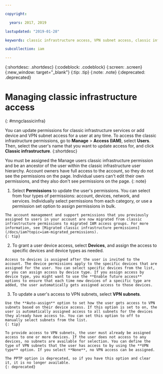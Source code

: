 ```yaml
---

copyright:

  years: 2017, 2019

lastupdated: "2019-01-28"

keywords: classic infrastructure access, VPN subnet access, classic infrastructure permissions, device access

subcollection: iam

---
```


{:shortdesc: .shortdesc}
{:codeblock: .codeblock}
{:screen: .screen}
{:new_window: target="_blank"}
{:tip: .tip}
{:note: .note}
{:deprecated: .deprecated}

# Managing classic infrastructure access
{: #mngclassicinfra}

You can update permissions for classic infrastructure services or add device and VPN subnet access for a user at any time. To access the classic infrastructure permissions, go to **Manage** &gt; **Access (IAM)**, select **Users**. Then, select the user's name that you want to update access for, and click **Classic infrastructure**.
{:shortdesc}

You must be assigned the Manage users classic infrastructure permission and be an ancestor of the user within the classic infrastructure user hierarchy. Account owners have full access to the account, so they do not see the permissions on the page. Individual users can't edit their own permissions, and they also don't see permissions on the page.
{: note}

  1. Select **Permissions** to update the user's permissions. You can select from four types of permissions: account, devices, network, and services. Individually select permissions from each category, or use a permission set option to assign permissions in bulk.

    The account management and support permissions that you previously assigned to users in your account are now migrated from classic infrastructure permissions to migrated IAM access groups. For more information, see [Migrated classic infrastructure permissions](/docs/iam?topic=iam-migrated_permissions).
    {: tip}

  2. To grant a user device access, select **Devices**, and assign the access to specific devices and device types as needed.

    Access to devices is assigned after the user is invited to the account. The device permissions apply to the specific devices that are assigned for the user. You can select specific devices from the list, or you can assign access by device type. If you assign access by device type, you might want to use the **Enable future access** options to ensure that each time new devices of a specific type are added, the user automatically gets assigned access to those devices.

  3. To update a user's access to VPN subnets, select **VPN subnets**.

    Use the **Auto-assign** option to set how the user gets access to VPN subnets based on their device access. If this option is set to on, the user is automatically assigned access to all subnets for the devices they already have access to. You can set this option to off to manually select subnets from the list.
    {: tip}

    To provide access to VPN subnets, the user must already be assigned access to one or more devices. If the user does not access to any devices, no subnets are available for selection. You can define the type of VPN subnets that the user has access to by using the **VPN type** option. If you select **None**, no VPN access can be assigned.

    The PPTP option is deprecated, so if you have this option and clear it, it is no longer available.
    {: deprecated}
